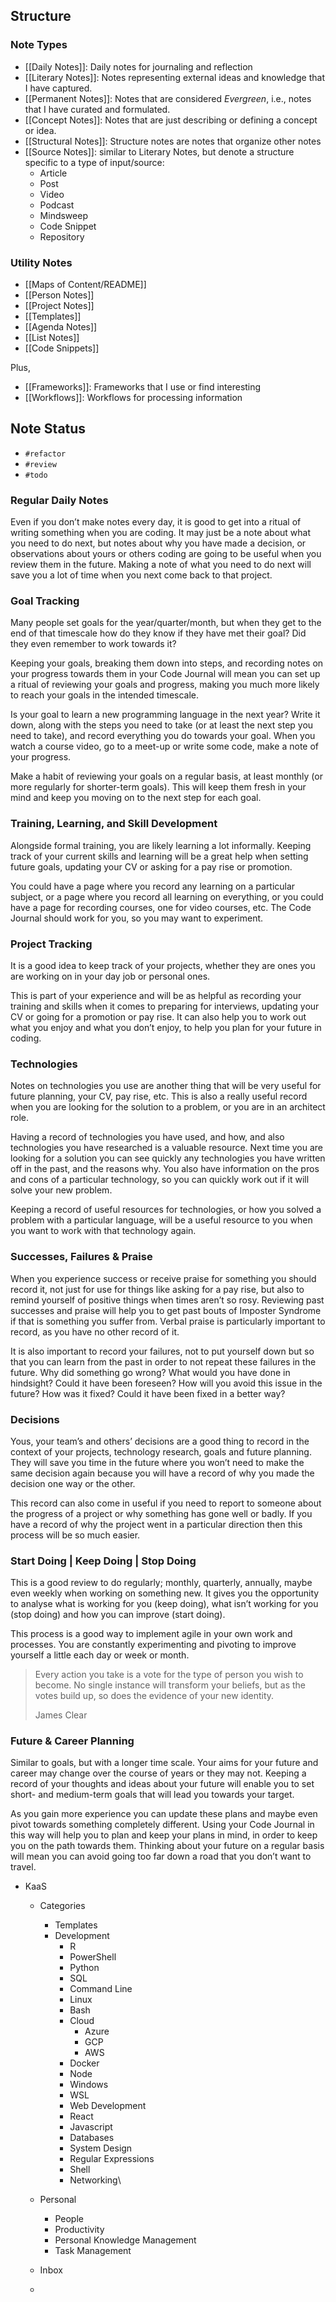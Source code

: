 ## Structure

### Note Types

- [[Daily Notes]]: Daily notes for journaling and reflection
- [[Literary Notes]]: Notes representing external ideas and knowledge that I have captured.
- [[Permanent Notes]]: Notes that are considered *Evergreen*, i.e., notes that I have curated and formulated.
- [[Concept Notes]]: Notes that are just describing or defining a concept or idea.
- [[Structural Notes]]: Structure notes are notes that organize other notes
- [[Source Notes]]: similar to Literary Notes, but denote a structure specific to a type of input/source:
	- Article
	- Post
	- Video
	- Podcast
	- Mindsweep
	- Code Snippet
	- Repository

### Utility Notes

- [[Maps of Content/README]]
- [[Person Notes]]
- [[Project Notes]]
- [[Templates]]
- [[Agenda Notes]]
- [[List Notes]]
- [[Code Snippets]]

Plus,

- [[Frameworks]]: Frameworks that I use or find interesting
- [[Workflows]]: Workflows for processing information
 
## Note Status

- `#refactor`
- `#review`
- `#todo`


### Regular Daily Notes

Even if you don’t make notes every day, it is good to get into a ritual of writing something when you are coding. It may just be a note about what you need to do next, but notes about why you have made a decision, or observations about yours or others coding are going to be useful when you review them in the future. Making a note of what you need to do next will save you a lot of time when you next come back to that project.

### Goal Tracking

Many people set goals for the year/quarter/month, but when they get to the end of that timescale how do they know if they have met their goal? Did they even remember to work towards it?

Keeping your goals, breaking them down into steps, and recording notes on your progress towards them in your Code Journal will mean you can set up a ritual of reviewing your goals and progress, making you much more likely to reach your goals in the intended timescale.

Is your goal to learn a new programming language in the next year? Write it down, along with the steps you need to take (or at least the next step you need to take), and record everything you do towards your goal. When you watch a course video, go to a meet-up or write some code, make a note of your progress.

Make a habit of reviewing your goals on a regular basis, at least monthly (or more regularly for shorter-term goals). This will keep them fresh in your mind and keep you moving on to the next step for each goal.

### Training, Learning, and Skill Development

Alongside formal training, you are likely learning a lot informally. Keeping track of your current skills and learning will be a great help when setting future goals, updating your CV or asking for a pay rise or promotion.

You could have a page where you record any learning on a particular subject, or a page where you record all learning on everything, or you could have a page for recording courses, one for video courses, etc. The Code Journal should work for you, so you may want to experiment.

### Project Tracking

It is a good idea to keep track of your projects, whether they are ones you are working on in your day job or personal ones.

This is part of your experience and will be as helpful as recording your training and skills when it comes to preparing for interviews, updating your CV or going for a promotion or pay rise. It can also help you to work out what you enjoy and what you don’t enjoy, to help you plan for your future in coding.

### Technologies

Notes on technologies you use are another thing that will be very useful for future planning, your CV, pay rise, etc. This is also a really useful record when you are looking for the solution to a problem, or you are in an architect role.

Having a record of technologies you have used, and how, and also technologies you have researched is a valuable resource. Next time you are looking for a solution you can see quickly any technologies you have written off in the past, and the reasons why. You also have information on the pros and cons of a particular technology, so you can quickly work out if it will solve your new problem.

Keeping a record of useful resources for technologies, or how you solved a problem with a particular language, will be a useful resource to you when you want to work with that technology again.

### Successes, Failures & Praise

When you experience success or receive praise for something you should record it, not just for use for things like asking for a pay rise, but also to remind yourself of positive things when times aren’t so rosy. Reviewing past successes and praise will help you to get past bouts of Imposter Syndrome if that is something you suffer from. Verbal praise is particularly important to record, as you have no other record of it.

It is also important to record your failures, not to put yourself down but so that you can learn from the past in order to not repeat these failures in the future. Why did something go wrong? What would you have done in hindsight? Could it have been foreseen? How will you avoid this issue in the future? How was it fixed? Could it have been fixed in a better way?

### Decisions

Yous, your team’s and others’ decisions are a good thing to record in the context of your projects, technology research, goals and future planning. They will save you time in the future where you won’t need to make the same decision again because you will have a record of why you made the decision one way or the other.

This record can also come in useful if you need to report to someone about the progress of a project or why something has gone well or badly. If you have a record of why the project went in a particular direction then this process will be so much easier.

### Start Doing | Keep Doing | Stop Doing

This is a good review to do regularly; monthly, quarterly, annually, maybe even weekly when working on something new. It gives you the opportunity to analyse what is working for you (keep doing), what isn’t working for you (stop doing) and how you can improve (start doing).

This process is a good way to implement agile in your own work and processes. You are constantly experimenting and pivoting to improve yourself a little each day or week or month.

> Every action you take is a vote for the type of person you wish to become. No single instance will transform your beliefs, but as the votes build up, so does the evidence of your new identity.
> 
> James Clear

### Future & Career Planning

Similar to goals, but with a longer time scale. Your aims for your future and career may change over the course of years or they may not. Keeping a record of your thoughts and ideas about your future will enable you to set short- and medium-term goals that will lead you towards your target.

As you gain more experience you can update these plans and maybe even pivot towards something completely different. Using your Code Journal in this way will help you to plan and keep your plans in mind, in order to keep you on the path towards them. Thinking about your future on a regular basis will mean you can avoid going too far down a road that you don’t want to travel.

- KaaS
 	- Categories
		 - Templates
	 	- Development
		 	- R
		 	- PowerShell
		 	- Python
		 	- SQL
		 	- Command Line
		 	- Linux
		 	- Bash
		 	- Cloud
			 	- Azure
			 	- GCP
			 	- AWS
			- Docker
			- Node
			- Windows
			- WSL
			- Web Development
			- React
			- Javascript
			- Databases
			- System Design
			- Regular Expressions
			- Shell
			- Networking\
	- Personal
		- People
		- Productivity
		- Personal Knowledge Management
		- Task Management
			
	 - Inbox
	 - 